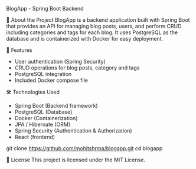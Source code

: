 BlogApp - Spring Boot Backend

📌 About the Project
BlogApp is a backend application built with Spring Boot that provides an API for managing blog posts, users, and perform CRUD including categories and tags for each blog. It uses PostgreSQL as the database and is containerized with Docker for easy deployment.


🚀 Features
- User authentication (Spring Security)
- CRUD operations for blog posts, category and tags
- PostgreSQL integration
- Included Docker compose file



🛠 Technologies Used
- Spring Boot (Backend framework)
- PostgreSQL (Database)
- Docker (Containerization)
- JPA / Hibernate (ORM)
- Spring Security (Authentication & Authorization)
- React (frontend)



git clone https://github.com/mohitshrma/blogapp.git
cd blogapp


📄 License
This project is licensed under the MIT License.
